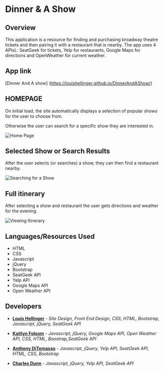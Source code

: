 # Dinner & A Show

## Overview
This application is a resource for finding and purchasing broadway theatre tickets and then pairing it with a restaurant that is nearby. The app uses 4 APIsL: SeatGeek for tickets, Yelp for restaurants, Google Maps for directions and OpenWeather for current weather.

## App link
[Dinner And A show] (https://louishellinger.github.io/DinnerAndAShow/)


## HOMEPAGE
On initial load, the site automatically displays a selection of popular shows for the user to choose from.

Otherwise the user can search for a specific show they are interested in.

![Home Page](assets/readmeImages/D&S_Home.gif)

## Selected Show or Search Results
After the user selects (or searches) a show, they can then find a restaurant nearby.

![Searching for a Show](assets/readmeImages/Show_Search.gif)

## Full itinerary
After selecting a show and restaurant the user gets directions and weather for the evening.

![Viewing Itinerary](assets/readmeImages/Itinerary.gif)


## Languages/Resources Used

- HTML
- CSS
- Javascript
- jQuery
- Bootstrap
- SeatGeek API
- Yelp API
- Google Maps API
- Open Weather API


## Developers
* [**Louis Hellinger**](https://github.com/louisHellinger/) - *Site Design, Front End Design, CSS, HTML, Bootstrap, Javascript, jQuery, SeatGeek API*

* [**Kaitlyn Folsom**](https://github.com/Jewel0106) - *Javascript, jQuery, Google Maps API, Open Weather API, CSS, HTML, Boostrap,SeatGeek API*

* [**Anthony DiTomasso**](https://github.com/Antditto) - *Javascript, jQuery, Yelp API, SeatGeek API, HTML, CSS, Bootstrap*

* [**Charles Dunn**](https://github.com/crdunn) - *Javascript, jQuery, Yelp API, SeatGeek API*
